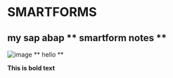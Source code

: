 # SMARTFORMS
## my sap abap ** smartform notes **
![image](https://github.com/bhuvabhavik/SMARTFORMS/assets/49744703/658f47b2-6bf3-4b49-ae23-d63673bc4fc4)
** hello **



**This is bold text**

